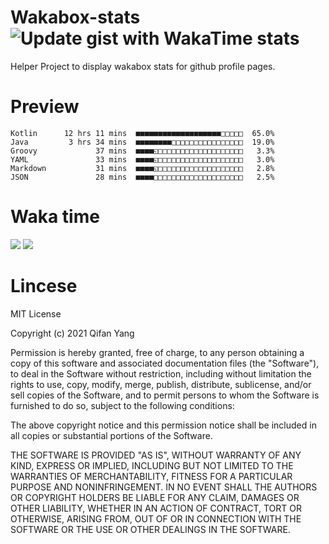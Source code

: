  # Wakabox-stats ![Update gist with WakaTime stats](https://github.com/underwindfall/wakabox-stats/workflows/Update%20gist%20with%20WakaTime%20stats/badge.svg)

  Helper Project to display wakabox stats for github profile pages. 
 # Preview 
  
  ```  
 Kotlin      12 hrs 11 mins  ■■■■■■■■■■■■■■■■■■■□□□□□  65.0%
Java         3 hrs 34 mins  ■■■■■■■■□□□□□□□□□□□□□□□□  19.0%
Groovy             37 mins  ■■■■◱□□□□□□□□□□□□□□□□□□□   3.3%
YAML               33 mins  ■■■■◱□□□□□□□□□□□□□□□□□□□   3.0%
Markdown           31 mins  ■■■■◱□□□□□□□□□□□□□□□□□□□   2.8%
JSON               28 mins  ■■■■□□□□□□□□□□□□□□□□□□□□   2.5% 
 ``` 
  
 
 
  
  # Waka time 

  ![](https://wakatime.com/share/@underwindfall/04fb31b6-0c1f-434d-b3a5-ac5e62f5364c.svg)
  ![](https://wakatime.com/share/@underwindfall/3d98f640-5c0f-4faf-b8df-1c48dec045b2.svg)
  
  # Lincese 

  MIT License

  Copyright (c) 2021 Qifan Yang
  
  Permission is hereby granted, free of charge, to any person obtaining a copy
  of this software and associated documentation files (the "Software"), to deal
  in the Software without restriction, including without limitation the rights
  to use, copy, modify, merge, publish, distribute, sublicense, and/or sell
  copies of the Software, and to permit persons to whom the Software is
  furnished to do so, subject to the following conditions:
  
  The above copyright notice and this permission notice shall be included in all
  copies or substantial portions of the Software.
  
  THE SOFTWARE IS PROVIDED "AS IS", WITHOUT WARRANTY OF ANY KIND, EXPRESS OR
  IMPLIED, INCLUDING BUT NOT LIMITED TO THE WARRANTIES OF MERCHANTABILITY,
  FITNESS FOR A PARTICULAR PURPOSE AND NONINFRINGEMENT. IN NO EVENT SHALL THE
  AUTHORS OR COPYRIGHT HOLDERS BE LIABLE FOR ANY CLAIM, DAMAGES OR OTHER
  LIABILITY, WHETHER IN AN ACTION OF CONTRACT, TORT OR OTHERWISE, ARISING FROM,
  OUT OF OR IN CONNECTION WITH THE SOFTWARE OR THE USE OR OTHER DEALINGS IN THE
  SOFTWARE.
